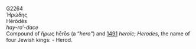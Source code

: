 <body>
  <p>G2264<br>  Ἡρώδης  <br> Hērōdēs  <br><i>hay-ro‘-dace </i><br>Compound of   ἥρως    hērōs   (a “<i>hero”</i>) and <a href="g1491.htm">1491</a>  <i>heroic</i>; <i>Herodes</i>, the name of four Jewish kings: - Herod.<br></p>
 </body>